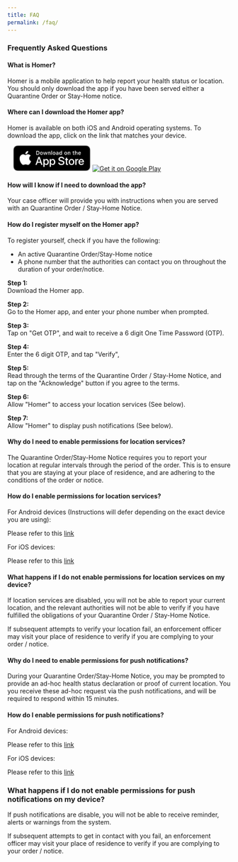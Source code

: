 ```yaml
---
title: FAQ
permalink: /faq/
---
```


### **Frequently Asked Questions**

#### What is Homer?

Homer is a mobile application to help report your health status or location. You should only download the app if you have been served either a Quarantine Order or Stay-Home notice.

#### Where can I download the Homer app?

Homer is available on both iOS and Android operating systems. To download the app, click on the link that matches your device.

<a href='https://apps.apple.com/us/app/homer-shn-qo/id1506388041'><img alt='Get it on the App Store' style='margin-left: 13px; width:175px' src='/images/download_apple.svg'></a>
<a href='https://play.google.com/store/apps/details?id=sg.gov.homer&hl=en_SG'><img alt='Get it on Google Play' style='margin-left: 0px; width:200px' src='https://play.google.com/intl/en_us/badges/static/images/badges/en_badge_web_generic.png'/></a>

#### How will I know if I need to download the app?

Your case officer will provide you with instructions when you are served with an Quarantine Order / Stay-Home Notice.

#### How do I register myself on the Homer app?

To register yourself, check if you have the following:

- An active Quarantine Order/Stay-Home notice
- A phone number that the authorities can contact you on throughout the duration of your order/notice.

**Step 1:**<br>Download the Homer app.

**Step 2:**<br>Go to the Homer app, and enter your phone number when prompted.

**Step 3:**<br>Tap on "Get OTP", and wait to receive a 6 digit One Time Password (OTP).

**Step 4:**<br>Enter the 6 digit OTP, and tap "Verify",

**Step 5:**<br>Read through the terms of the Quarantine Order / Stay-Home Notice, and tap on the "Acknowledge" button if you agree to the terms.

**Step 6:**<br>Allow "Homer" to access your location services (See below).

**Step 7:**<br>Allow "Homer" to display push notifications (See below).

#### Why do I need to enable permissions for location services?

The Quarantine Order/Stay-Home Notice requires you to report your location at regular intervals through the period of the order. 
This is to ensure that you are staying at your place of residence, and are adhering to the conditions of the order or notice.

#### How do I enable permissions for location services?

For Android devices (Instructions will defer depending on the exact device you are using):

Please refer to this [link](https://support.google.com/accounts/answer/3467281?hl=en)

For iOS devices:

Please refer to this [link](https://support.apple.com/en-us/HT201925)

#### What happens if I do not enable permissions for location services on my device?

If location services are disabled, you will not be able to report your current location, and the relevant authorities will not be able to verify if you have fulfilled the obligations of your Quarantine Order / Stay-Home Notice.

If subsequent attempts to verify your location fail, an enforcement officer may visit your place of residence to verify if you are complying to your order / notice.

#### Why do I need to enable permissions for push notifications?

During your Quarantine Order/Stay-Home Notice, you may be prompted to provide an ad-hoc health status declaration or proof of current location. You you receive these ad-hoc request via the push notifications, and will be required to respond within 15 minutes.

#### How do I enable permissions for push notifications?

For Android devices:

Please refer to this [link](https://support.google.com/android/answer/9079661?hl=en)

For iOS devices:

Please refer to this [link](https://support.apple.com/en-us/HT207092)

### What happens if I do not enable permissions for push notifications on my device?

If push notifications are disable, you will not be able to receive reminder, alerts or warnings from the system.

If subsequent attempts to get in contact with you fail, an enforcement officer may visit your place of residence to verify if you are complying to your order / notice.
